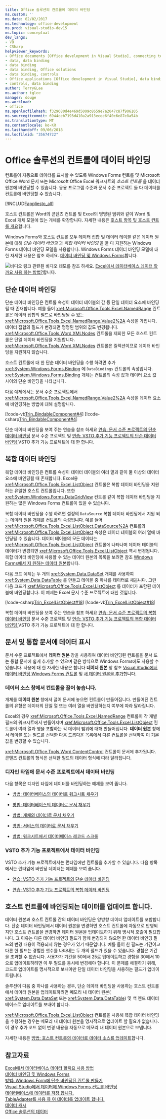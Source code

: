 ```yaml
---
title: Office 솔루션의 컨트롤에 데이터 바인딩
ms.custom: ''
ms.date: 02/02/2017
ms.technology: office-development
ms.prod: visual-studio-dev15
ms.topic: conceptual
dev_langs:
- VB
- CSharp
helpviewer_keywords:
- Office documents [Office development in Visual Studio], connecting to data
- data, data binding
- data binding
- data binding, Office solutions
- data binding, controls
- Office applications [Office development in Visual Studio], data binding
- controls, data binding
author: TerryGLee
ms.author: tglee
manager: douge
ms.workload:
- office
ms.openlocfilehash: f329680d4e469d5009c8659e7a2047c87f906105
ms.sourcegitcommit: 6944ceb7193d410a2a913ecee6f40c6e87e8a54b
ms.translationtype: MT
ms.contentlocale: ko-KR
ms.lasthandoff: 09/06/2018
ms.locfileid: "35674722"
---
```

# <a name="bind-data-to-controls-in-office-solutions"></a>Office 솔루션의 컨트롤에 데이터 바인딩
  컨트롤이 자동으로 데이터를 표시할 수 있도록 Windows Forms 컨트롤 및 Microsoft Office Word 문서 또는 Microsoft Office Excel 워크시트의 *호스트 컨트롤* 을 데이터 원본에 바인딩할 수 있습니다. 응용 프로그램 수준과 문서 수준 프로젝트 둘 다 데이터를 컨트롤에 바인딩할 수 있습니다.  
  
 [!INCLUDE[appliesto_all](../vsto/includes/appliesto-all-md.md)]  
  
 호스트 컨트롤은 Word의 콘텐츠 컨트롤 및 Excel의 명명된 범위와 같이 Word 및 Excel 개체 모델에 있는 개체를 확장합니다. 자세한 내용은 [호스트 항목 및 호스트 컨트롤 개요](../vsto/host-items-and-host-controls-overview.md)합니다.  
  
 Windows Forms와 호스트 컨트롤 모두 데이터 집합 및 데이터 테이블 같은 데이터 원본에 대해 *단순 데이터 바인딩* 과 *복합 데이터 바인딩* 을 둘 다 지원하는 Windows Forms 데이터 바인딩 모델을 사용합니다. Windows Forms 데이터 바인딩 모델에 대 한 자세한 내용은 참조 하세요. [데이터 바인딩 및 Windows Forms](/dotnet/framework/winforms/data-binding-and-windows-forms)합니다.  
  
 ![비디오 링크](../vsto/media/playvideo.gif "비디오 링크") 관련된 비디오 데모를 참조 하세요. [Excel에서 데이터베이스 데이터 할까요 사용 하는 방법?](http://go.microsoft.com/fwlink/?LinkID=130287)합니다.  
  
## <a name="simple-data-binding"></a>단순 데이터 바인딩  
 단순 데이터 바인딩은 컨트롤 속성이 데이터 테이블의 값 등 단일 데이터 요소에 바인딩될 때 존재합니다. 예를 들어 <xref:Microsoft.Office.Tools.Excel.NamedRange> 컨트롤은 데이터 집합의 필드로 바인딩될 수 있는 <xref:Microsoft.Office.Tools.Excel.NamedRange.Value2%2A> 속성을 가집니다. 데이터 집합의 필드가 변경되면 명명된 범위의 값도 변경됩니다. <xref:Microsoft.Office.Tools.Word.XMLNodes> 컨트롤을 제외한 모든 호스트 컨트롤은 단일 데이터 바인딩을 지원합니다. <xref:Microsoft.Office.Tools.Word.XMLNodes> 컨트롤은 컬렉션이므로 데이터 바인딩을 지원하지 않습니다.  
  
 호스트 컨트롤에 대 한 단순 데이터 바인딩을 수행 하려면 추가 <xref:System.Windows.Forms.Binding> 에 `DataBindings` 컨트롤의 속성입니다. <xref:System.Windows.Forms.Binding> 개체는 컨트롤의 속성 값과 데이터 요소 값 사이의 단순 바인딩을 나타냅니다.  
  
 다음 예제에서는 문서 수준 프로젝트에서 <xref:Microsoft.Office.Tools.Excel.NamedRange.Value2%2A> 속성을 데이터 요소에 바인딩하는 방법에 대해 설명합니다.  
  
 [!code-vb[Trin_BindableComponent#4](../vsto/codesnippet/VisualBasic/Trin_BindableComponent/Sheet1.vb#4)]
 [!code-csharp[Trin_BindableComponent#4](../vsto/codesnippet/CSharp/Trin_BindableComponent/Sheet1.cs#4)]  
  
 단순 데이터 바인딩을 보여 주는 연습을 참조 하세요 [연습: 문서 수준 프로젝트의 단순 데이터 바인딩](../vsto/walkthrough-simple-data-binding-in-a-document-level-project.md) 문서 수준 프로젝트 및 [연습: VSTO 추가 기능 프로젝트의 단순 데이터 바인딩 ](../vsto/walkthrough-simple-data-binding-in-vsto-add-in-project.md) VSTO 추가 기능 프로젝트에 대 한 합니다.  
  
## <a name="complex-data-binding"></a>복합 데이터 바인딩  
 복합 데이터 바인딩은 컨트롤 속성이 데이터 테이블의 여러 열과 같이 둘 이상의 데이터 요소에 바인딩될 때 존재합니다. Excel용 <xref:Microsoft.Office.Tools.Excel.ListObject> 컨트롤은 복합 데이터 바인딩을 지원하는 유일한 호스트 컨트롤입니다. 또한 <xref:System.Windows.Forms.DataGridView> 컨트롤 같이 복합 데이터 바인딩을 지원하는 많은 Windows Forms 컨트롤이 있을 수 있습니다.  
  
 복합 데이터 바인딩을 수행 하려면 설정의 `DataSource` 복합 데이터 바인딩에서 지원 되는 데이터 원본 개체를 컨트롤의 속성입니다. 예를 들어 <xref:Microsoft.Office.Tools.Excel.ListObject.DataSource%2A> 컨트롤의 <xref:Microsoft.Office.Tools.Excel.ListObject> 속성은 데이터 테이블의 여러 열에 바인딩될 수 있습니다. 데이터 테이블의 모든 데이터는 <xref:Microsoft.Office.Tools.Excel.ListObject> 컨트롤에 나타나며 데이터 테이블의 데이터가 변경되면 <xref:Microsoft.Office.Tools.Excel.ListObject> 역시 변경됩니다. 복합 데이터 바인딩에 사용할 수 있는 데이터 원본의 목록을 보려면 참조 [Windows Forms에서 지 원하는 데이터 원본](/dotnet/framework/winforms/data-sources-supported-by-windows-forms)합니다.  
  
 다음 코드 예제는 두 개의 <xref:System.Data.DataSet> 개체를 사용하여 <xref:System.Data.DataTable> 를 만들고 테이블 중 하나를 데이터로 채웁니다. 그런 다음 코드가 <xref:Microsoft.Office.Tools.Excel.ListObject> 를 데이터가 포함된 테이블에 바인딩합니다. 이 예제는 Excel 문서 수준 프로젝트에 대한 것입니다.  
  
 [!code-csharp[Trin_ExcelListObject#18](../vsto/codesnippet/CSharp/Trin_ExcelListObject/Trin_ExcelListObject.cs#18)]
 [!code-vb[Trin_ExcelListObject#18](../vsto/codesnippet/VisualBasic/Trin_ExcelListObject/Sheet1.vb#18)]  
  
 복합 데이터 바인딩을 보여 주는 연습을 참조 하세요 [연습: 문서 수준 프로젝트의 복합 데이터 바인딩](../vsto/walkthrough-complex-data-binding-in-a-document-level-project.md) 문서 수준 프로젝트 및 [연습: VSTO 추가 기능 프로젝트의 복합 데이터 바인딩 ](../vsto/walkthrough-complex-data-binding-in-vsto-add-in-project.md) VSTO 추가 기능 프로젝트에 대 한 합니다.  
  
## <a name="display-data-in-documents-and-workbooks"></a>문서 및 통합 문서에 데이터 표시  
 문서 수준 프로젝트에서 **데이터 원본** 창을 사용하여 데이터 바인딩된 컨트롤을 문서 또는 통합 문서에 쉽게 추가할 수 있으며 같은 방식으로 Windows Forms에도 사용할 수 있습니다. 사용에 대 한 자세한 내용은 합니다 **데이터 원본** 창 참조 [Visual Studio에서 데이터 바인딩 Windows Forms 컨트롤](../data-tools/bind-windows-forms-controls-to-data-in-visual-studio.md) 및 [새 데이터 원본을 추가](../data-tools/add-new-data-sources.md)합니다.  
  
### <a name="drag-controls-from-the-data-sources-window"></a>데이터 소스 창에서 컨트롤을 끌어 놓습니다.  
 개체를 **데이터 원본** 창에서 끌어 문서에 놓으면 컨트롤이 만들어집니다. 만들어진 컨트롤의 유형은 데이터의 단일 열 또는 여러 열을 바인딩하는지 여부에 따라 달라집니다.  
  
 Excel의 경우 <xref:Microsoft.Office.Tools.Excel.NamedRange> 컨트롤이 각 개별 필드의 워크시트에서 만들어지며 <xref:Microsoft.Office.Tools.Excel.ListObject> 컨트롤이 여러 열과 행을 포함하는 각 데이터 범위에 대해 만들어집니다. **데이터 원본** 창에서 테이블 또는 필드를 선택한 다음 드롭다운 목록에서 다른 컨트롤을 선택하여 이 기본값을 변경할 수 있습니다.  
  
 <xref:Microsoft.Office.Tools.Word.ContentControl> 컨트롤이 문서에 추가됩니다. 콘텐츠 컨트롤의 형식은 선택한 필드의 데이터 형식에 따라 달라집니다.  
  
### <a name="bind-data-in-document-level-projects-at-design-time"></a>디자인 타임에 문서 수준 프로젝트에서 데이터 바인딩  
 다음 항목은 디자인 타임에 데이터를 바인딩하는 예제를 보여 줍니다.  
  
-   [방법: 데이터베이스의 데이터로 워크시트 채우기](../vsto/how-to-populate-worksheets-with-data-from-a-database.md)  
  
-   [방법: 데이터베이스의 데이터로 문서 채우기](../vsto/how-to-populate-documents-with-data-from-a-database.md)  
  
-   [방법: 개체의 데이터로 문서 채우기](../vsto/how-to-populate-documents-with-data-from-objects.md)  
  
-   [방법: 서비스의 데이터로 문서 채우기](../vsto/how-to-populate-documents-with-data-from-services.md)  
  
-   [방법: 워크시트에서 데이터베이스 레코드 스크롤](../vsto/how-to-scroll-through-database-records-in-a-worksheet.md)  
  
### <a name="bind-data-in-vsto-add-in-projects"></a>VSTO 추가 기능 프로젝트에서 데이터 바인딩  
 VSTO 추가 기능 프로젝트에서는 런타임에만 컨트롤을 추가할 수 있습니다. 다음 항목에서는 런타임에 바인딩 데이터는 예제를 보여 줍니다.  
  
-   [연습: VSTO 추가 기능 프로젝트의 단순 데이터 바인딩](../vsto/walkthrough-simple-data-binding-in-vsto-add-in-project.md)  
  
-   [연습: VSTO 추가 기능 프로젝트의 복합 데이터 바인딩](../vsto/walkthrough-complex-data-binding-in-vsto-add-in-project.md)  
  
## <a name="update-data-that-is-bound-to-host-controls"></a>호스트 컨트롤에 바인딩되는 데이터를 업데이트 합니다.  
 데이터 원본과 호스트 컨트롤 간의 데이터 바인딩은 양방향 데이터 업데이트를 포함합니다. 단순 데이터 바인딩에서 데이터 원본을 변경하면 호스트 컨트롤에 자동으로 반영되지만 호스트 컨트롤을 변경하면 데이터 원본을 업데이트하기 위해 명시적 호출이 필요합니다. 그 이유는 다른 데이터 바인딩 필드가 함께 변경되지 않으면 한 데이터 바인딩 필드의 변경 내용이 적용되지 않는 경우가 있기 때문입니다. 예를 들어 한 필드는 기간이고 다른 한 필드는 경험한 햇수를 나타내는 두 개의 필드가 있을 수 있습니다. 경험은 기간을 초과할 수 없습니다. 사용자가 기간을 50에서 25로 업데이트하고 경험을 30에서 10으로 업데이트하려면 이 두 필드를 동시에 변경해야 합니다. 이 문제를 해결하기 위해, 코드로 업데이트를 명시적으로 보내야만 단일 데이터 바인딩을 사용하는 필드가 업데이트됩니다.  
  
 솔루션이 다음 중 하나를 사용하는 경우, 단순 데이터 바인딩을 사용하는 호스트 컨트롤에서 데이터 원본을 업데이트하려면 메모리 내 데이터 원본( <xref:System.Data.DataSet> 또는 <xref:System.Data.DataTable>) 및 백 엔드 데이터베이스로 업데이트를 보내야 합니다.  
  
 <xref:Microsoft.Office.Tools.Excel.ListObject> 컨트롤을 사용해 복합 데이터 바인딩을 수행하는 경우는 메모리 내 데이터 원본을 명시적으로 업데이트 할 필요가 없습니다. 이 경우 추가 코드 없이 변경 내용을 자동으로 메모리 내 데이터 원본으로 보냅니다.  
  
 자세한 내용은 [방법: 호스트 컨트롤의 데이터로 데이터 소스를 업데이트](../vsto/how-to-update-a-data-source-with-data-from-a-host-control.md)합니다.  
  
## <a name="see-also"></a>참고자료  
 [Excel에서 데이터베이스 데이터 할까요 사용 방법](http://go.microsoft.com/fwlink/?LinkID=130287)   
 [데이터 바인딩 및 Windows Forms](/dotnet/framework/winforms/data-binding-and-windows-forms)   
 [방법: Windows Form에 단순 바인딩된 컨트롤 만들기](/dotnet/framework/winforms/how-to-create-a-simple-bound-control-on-a-windows-form)   
 [Visual Studio에서 데이터에 Windows Forms 컨트롤 바인딩](../data-tools/bind-windows-forms-controls-to-data-in-visual-studio.md)   
 [데이터베이스에 데이터를 저장 합니다.](../data-tools/save-data-back-to-the-database.md)    
 [TableAdapter를 사용 하 여 데이터를 업데이트 합니다.](../data-tools/update-data-by-using-a-tableadapter.md)    
 [데이터 캐시](../vsto/caching-data.md)   
 [Office 솔루션의 데이터](../vsto/data-in-office-solutions.md)  
  
  